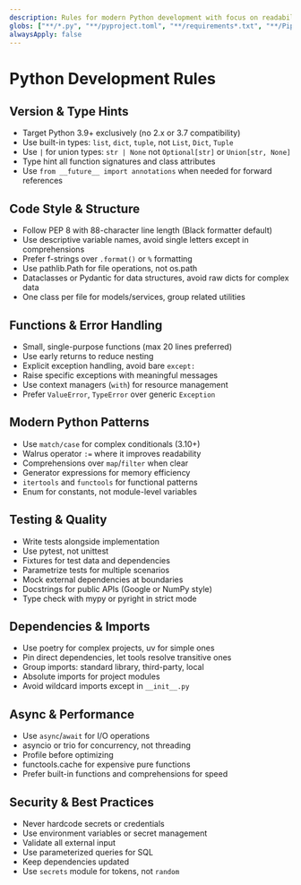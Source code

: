 ```yaml
---
description: Rules for modern Python development with focus on readability and testability
globs: ["**/*.py", "**/pyproject.toml", "**/requirements*.txt", "**/Pipfile"]
alwaysApply: false
---
```


# Python Development Rules

## Version & Type Hints

- Target Python 3.9+ exclusively (no 2.x or 3.7 compatibility)
- Use built-in types: `list`, `dict`, `tuple`, not `List`, `Dict`, `Tuple`
- Use `|` for union types: `str | None` not `Optional[str]` or `Union[str, None]`
- Type hint all function signatures and class attributes
- Use `from __future__ import annotations` when needed for forward references

## Code Style & Structure

- Follow PEP 8 with 88-character line length (Black formatter default)
- Use descriptive variable names, avoid single letters except in comprehensions
- Prefer f-strings over `.format()` or `%` formatting
- Use pathlib.Path for file operations, not os.path
- Dataclasses or Pydantic for data structures, avoid raw dicts for complex data
- One class per file for models/services, group related utilities

## Functions & Error Handling

- Small, single-purpose functions (max 20 lines preferred)
- Use early returns to reduce nesting
- Explicit exception handling, avoid bare `except:`
- Raise specific exceptions with meaningful messages
- Use context managers (`with`) for resource management
- Prefer `ValueError`, `TypeError` over generic `Exception`

## Modern Python Patterns

- Use `match/case` for complex conditionals (3.10+)
- Walrus operator `:=` where it improves readability
- Comprehensions over `map`/`filter` when clear
- Generator expressions for memory efficiency
- `itertools` and `functools` for functional patterns
- Enum for constants, not module-level variables

## Testing & Quality

- Write tests alongside implementation
- Use pytest, not unittest
- Fixtures for test data and dependencies
- Parametrize tests for multiple scenarios
- Mock external dependencies at boundaries
- Docstrings for public APIs (Google or NumPy style)
- Type check with mypy or pyright in strict mode

## Dependencies & Imports

- Use poetry for complex projects, uv for simple ones
- Pin direct dependencies, let tools resolve transitive ones
- Group imports: standard library, third-party, local
- Absolute imports for project modules
- Avoid wildcard imports except in `__init__.py`

## Async & Performance

- Use `async`/`await` for I/O operations
- asyncio or trio for concurrency, not threading
- Profile before optimizing
- functools.cache for expensive pure functions
- Prefer built-in functions and comprehensions for speed

## Security & Best Practices

- Never hardcode secrets or credentials
- Use environment variables or secret management
- Validate all external input
- Use parameterized queries for SQL
- Keep dependencies updated
- Use `secrets` module for tokens, not `random`